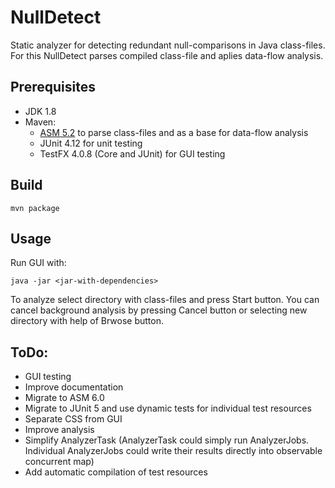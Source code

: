 # NullDetect
Static analyzer for detecting redundant null-comparisons in Java class-files. For this NullDetect parses compiled class-file and aplies data-flow analysis.

## Prerequisites
- JDK 1.8
- Maven:
  - [ASM 5.2](http://asm.ow2.org/) to parse class-files and as a base for data-flow analysis
  - JUnit 4.12 for unit testing
  - TestFX 4.0.8 (Core and JUnit) for GUI testing

## Build
```shell session
mvn package
```

## Usage
Run GUI with:
```shell session
java -jar <jar-with-dependencies>
```
To analyze select directory with class-files and press Start button. You can cancel background analysis by pressing Cancel button or selecting new directory with help of Brwose button.

## ToDo:
- GUI testing
- Improve documentation
- Migrate to ASM 6.0
- Migrate to JUnit 5 and use dynamic tests for individual test resources
- Separate CSS from GUI
- Improve analysis
- Simplify AnalyzerTask (AnalyzerTask could simply run AnalyzerJobs. Individual AnalyzerJobs could write their results directly into observable concurrent map)
- Add automatic compilation of test resources
